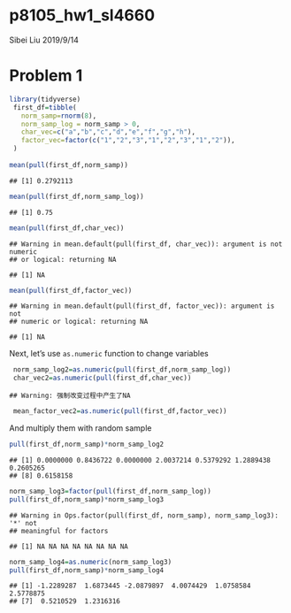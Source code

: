 p8105\_hw1\_sl4660
================
Sibei Liu
2019/9/14

# Problem 1

``` r
library(tidyverse)
 first_df=tibble(
   norm_samp=rnorm(8),
   norm_samp_log = norm_samp > 0,
   char_vec=c("a","b","c","d","e","f","g","h"),
   factor_vec=factor(c("1","2","3","1","2","3","1","2")),
 )
 
mean(pull(first_df,norm_samp))
```

    ## [1] 0.2792113

``` r
mean(pull(first_df,norm_samp_log))
```

    ## [1] 0.75

``` r
mean(pull(first_df,char_vec))
```

    ## Warning in mean.default(pull(first_df, char_vec)): argument is not numeric
    ## or logical: returning NA

    ## [1] NA

``` r
mean(pull(first_df,factor_vec))
```

    ## Warning in mean.default(pull(first_df, factor_vec)): argument is not
    ## numeric or logical: returning NA

    ## [1] NA

Next, let’s use `as.numeric` function to change variables

``` r
 norm_samp_log2=as.numeric(pull(first_df,norm_samp_log))
 char_vec2=as.numeric(pull(first_df,char_vec))
```

    ## Warning: 强制改变过程中产生了NA

``` r
 mean_factor_vec2=as.numeric(pull(first_df,factor_vec))
```

And multiply them with random
    sample

``` r
pull(first_df,norm_samp)*norm_samp_log2
```

    ## [1] 0.0000000 0.8436722 0.0000000 2.0037214 0.5379292 1.2889438 0.2605265
    ## [8] 0.6158158

``` r
norm_samp_log3=factor(pull(first_df,norm_samp_log))
pull(first_df,norm_samp)*norm_samp_log3
```

    ## Warning in Ops.factor(pull(first_df, norm_samp), norm_samp_log3): '*' not
    ## meaningful for factors

    ## [1] NA NA NA NA NA NA NA NA

``` r
norm_samp_log4=as.numeric(norm_samp_log3)
pull(first_df,norm_samp)*norm_samp_log4
```

    ## [1] -1.2289287  1.6873445 -2.0879897  4.0074429  1.0758584  2.5778875
    ## [7]  0.5210529  1.2316316
